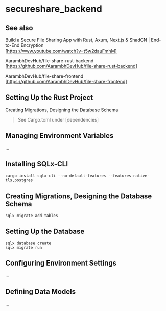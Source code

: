 # secureshare_backend

## See also

Build a Secure File Sharing App with Rust, Axum, Next.js & ShadCN | End-to-End Encryption</br>
[https://www.youtube.com/watch?v=t5w2dauFmhM]

AarambhDevHub/file-share-rust-backend</br>
[https://github.com/AarambhDevHub/file-share-rust-backend]

AarambhDevHub/file-share-frontend</br>
[https://github.com/AarambhDevHub/file-share-frontend]

## Setting Up the Rust Project
Creating Migrations, Designing the Database Schema

>See Cargo.toml under [dependencies]

## Managing Environment Variables

...

## Installing SQLx-CLI

```
cargo install sqlx-cli --no-default-features --features native-tls,postgres
```

## Creating Migrations, Designing the Database Schema

```
sqlx migrate add tables
```
## Setting Up the Database

```
sqlx database create
sqlx migrate run
```

## Configuring Environment Settings

...

## Defining Data Models

...

